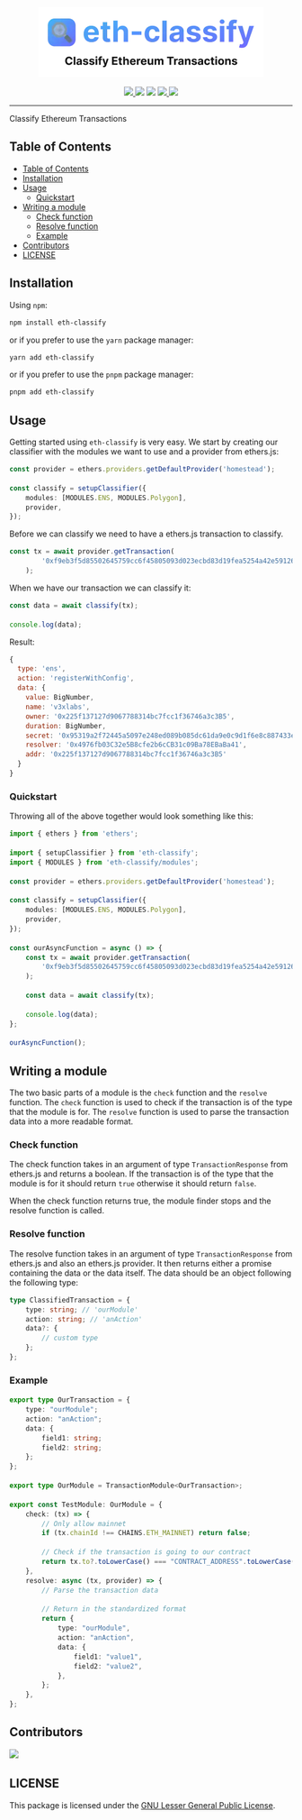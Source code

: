 <p align="center">
  <picture>
    <source media="(prefers-color-scheme: dark)" srcset="https://github.com/v3xlabs/eth-classify/raw/master/public/eth-classify_white.webp" />
    <img alt="eth-classify" src="https://github.com/v3xlabs/eth-classify/raw/master/public/eth-classify_black.webp" width="400px" />
  </picture>
</p>

<p align="center">
<a href="https://bundlephobia.com/package/eth-classify" alt="Bundlephobia" target="_blank">
    <img src="https://img.shields.io/bundlephobia/min/eth-classify.svg" />
</a>
<img src="https://img.shields.io/badge/coverage-100%25-brightgreen.svg" />
<img src="https://img.shields.io/github/languages/top/v3xlabs/eth-classify" />
<a href="https://www.npmjs.com/package/eth-classify" alt="eth-classify NPM" target="_blank">
    <img src="https://img.shields.io/badge/dependencies-0-brightgreen.svg" />
</a>
<a href="https://www.npmjs.com/package/eth-classify" alt="eth-classify NPM" target="_blank">
    <img src="https://img.shields.io/npm/dt/eth-classify" />
</a>
</p>

---

Classify Ethereum Transactions

## Table of Contents

- [Table of Contents](#table-of-contents)
- [Installation](#installation)
- [Usage](#usage)
  - [Quickstart](#quickstart)
- [Writing a module](#writing-a-module)
  - [Check function](#check-function)
  - [Resolve function](#resolve-function)
  - [Example](#example)
- [Contributors](#contributors)
- [LICENSE](#license)

## Installation

Using `npm`:

```sh
npm install eth-classify
```

or if you prefer to use the `yarn` package manager:

```sh
yarn add eth-classify
```

or if you prefer to use the `pnpm` package manager:

```sh
pnpm add eth-classify
```

## Usage

Getting started using `eth-classify` is very easy. We start by creating our classifier with the modules we want to use and a provider from ethers.js:

```ts
const provider = ethers.providers.getDefaultProvider('homestead');

const classify = setupClassifier({
    modules: [MODULES.ENS, MODULES.Polygon],
    provider,
});
```

Before we can classify we need to have a ethers.js transaction to classify.

```ts
const tx = await provider.getTransaction(
        '0xf9eb3f5d85502645759cc6f45805093d023ecbd83d19fea5254a42e591264e08'
    );
```

When we have our transaction we can classify it:

```ts
const data = await classify(tx);

console.log(data);
```

Result:

```js
{
  type: 'ens',
  action: 'registerWithConfig',
  data: {
    value: BigNumber,
    name: 'v3xlabs',
    owner: '0x225f137127d9067788314bc7fcc1f36746a3c3B5',
    duration: BigNumber,
    secret: '0x95319a2f72445a5097e248ed089b085dc61da9e0c9d1f6e8c887433e816f1c18',
    resolver: '0x4976fb03C32e5B8cfe2b6cCB31c09Ba78EBaBa41',
    addr: '0x225f137127d9067788314bc7fcc1f36746a3c3B5'
  }
}
```

### Quickstart

Throwing all of the above together would look something like this:

```ts
import { ethers } from 'ethers';

import { setupClassifier } from 'eth-classify';
import { MODULES } from 'eth-classify/modules';

const provider = ethers.providers.getDefaultProvider('homestead');

const classify = setupClassifier({
    modules: [MODULES.ENS, MODULES.Polygon],
    provider,
});

const ourAsyncFunction = async () => {
    const tx = await provider.getTransaction(
        '0xf9eb3f5d85502645759cc6f45805093d023ecbd83d19fea5254a42e591264e08'
    );

    const data = await classify(tx);

    console.log(data);
};

ourAsyncFunction();
```

## Writing a module

The two basic parts of a module is the `check` function and the `resolve` function. The `check` function is used to check if the transaction is of the type that the module is for. The `resolve` function is used to parse the transaction data into a more readable format.

### Check function
The check function takes in an argument of type `TransactionResponse` from ethers.js and returns a boolean. If the transaction is of the type that the module is for it should return `true` otherwise it should return `false`.

When the check function returns true, the module finder stops and the resolve function is called.

### Resolve function

The resolve function takes in an argument of type `TransactionResponse` from ethers.js and also an ethers.js provider. It then returns either a promise containing the data or the data itself. The data should be an object following the following type:

```ts
type ClassifiedTransaction = {
    type: string; // 'ourModule'
    action: string; // 'anAction'
    data?: {
        // custom type
    };
};
```

### Example

```ts
export type OurTransaction = {
    type: "ourModule";
    action: "anAction";
    data: {
        field1: string;
        field2: string;
    };
};

export type OurModule = TransactionModule<OurTransaction>;

export const TestModule: OurModule = {
    check: (tx) => {
        // Only allow mainnet
        if (tx.chainId !== CHAINS.ETH_MAINNET) return false;

        // Check if the transaction is going to our contract
        return tx.to?.toLowerCase() === "CONTRACT_ADDRESS".toLowerCase();
    },
    resolve: async (tx, provider) => {
        // Parse the transaction data

        // Return in the standardized format
        return {
            type: "ourModule",
            action: "anAction",
            data: {
                field1: "value1",
                field2: "value2",
            },
        };
    },
};
```


## Contributors

[![](https://contrib.rocks/image?repo=v3xlabs/eth-classify)](https://github.com/v3xlabs/eth-classify/graphs/contributors)

## LICENSE

This package is licensed under the [GNU Lesser General Public License](https://www.gnu.org/licenses/lgpl-3.0).